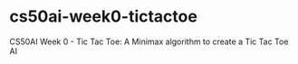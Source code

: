 # cs50ai-week0-tictactoe
CS50AI Week 0 - Tic Tac Toe: A Minimax algorithm to create a Tic Tac Toe AI
